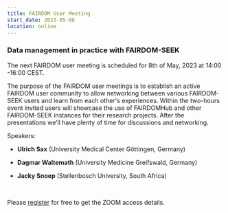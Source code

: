 ```yaml
---
title: FAIRDOM User Meeting
start_date: 2023-05-08
location: online
---
```


### Data management in practice with FAIRDOM-SEEK


The next FAIRDOM user meeting is scheduled for 8th of May, 2023 at 14:00 -16:00 CEST.

The purpose of the FAIRDOM user meetings is to establish an active FAIRDOM user community to allow networking between various FAIRDOM-SEEK users and learn from each other's experiences. 
Within the two-hours event invited users will showcase the use of FAIRDOMHub and other FAIRDOM-SEEK instances for their research projects. After the presentations we’ll have plenty of time for discussions and networking. 

Speakers:
  
  * **Ulrich Sax** (University Medical Center Göttingen, Germany)
           
  * **Dagmar Waltemath** (University Medicine Greifswald, Germany) 
            
  * **Jacky Snoep** (Stellenbosch University, South Africa)
  
  
  &nbsp;
  
  Please [register](https://kta-email.zoom.us/meeting/register/tJYudu6trj8iEtG8ZCNjCLhRX04pehWomdTo) for free to get the ZOOM access details.
  
